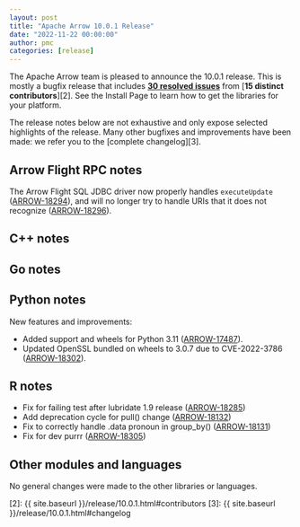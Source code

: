 ```yaml
---
layout: post
title: "Apache Arrow 10.0.1 Release"
date: "2022-11-22 00:00:00"
author: pmc
categories: [release]
---
```

<!--
{% comment %}
Licensed to the Apache Software Foundation (ASF) under one or more
contributor license agreements.  See the NOTICE file distributed with
this work for additional information regarding copyright ownership.
The ASF licenses this file to you under the Apache License, Version 2.0
(the "License"); you may not use this file except in compliance with
the License.  You may obtain a copy of the License at

http://www.apache.org/licenses/LICENSE-2.0

Unless required by applicable law or agreed to in writing, software
distributed under the License is distributed on an "AS IS" BASIS,
WITHOUT WARRANTIES OR CONDITIONS OF ANY KIND, either express or implied.
See the License for the specific language governing permissions and
limitations under the License.
{% endcomment %}
-->


The Apache Arrow team is pleased to announce the 10.0.1 release.
This is mostly a bugfix release that includes [**30 resolved issues**][1]
from [**15 distinct contributors**][2]. See the Install Page to learn how to
get the libraries for your platform.

The release notes below are not exhaustive and only expose selected highlights
of the release. Many other bugfixes and improvements have been made: we refer
you to the [complete changelog][3].

## Arrow Flight RPC notes
The Arrow Flight SQL JDBC driver now properly handles `executeUpdate` ([ARROW-18294](https://issues.apache.org/jira/browse/ARROW-18294)), and will no longer try to handle URIs that it does not recognize ([ARROW-18296](https://issues.apache.org/jira/browse/ARROW-18296)).

## C++ notes

## Go notes

## Python notes

New features and improvements:

* Added support and wheels for Python 3.11
  ([ARROW-17487](https://issues.apache.org/jira/browse/ARROW-17487)).
* Updated OpenSSL bundled on wheels to 3.0.7 due to CVE-2022-3786
  ([ARROW-18302](https://issues.apache.org/jira/browse/ARROW-18302)).

## R notes
* Fix for failing test after lubridate 1.9 release ([ARROW-18285](https://issues.apache.org/jira/browse/ARROW-18285))
* Add deprecation cycle for pull() change ([ARROW-18132](https://issues.apache.org/jira/browse/ARROW-18132))
* Fix to correctly handle .data pronoun in group_by() ([ARROW-18131](https://issues.apache.org/jira/browse/ARROW-18131))
* Fix for dev purrr ([ARROW-18305](https://issues.apache.org/jira/browse/ARROW-18305))

## Other modules and languages

No general changes were made to the other libraries or languages.


[1]: https://issues.apache.org/jira/issues/?jql=project%20%3D%20ARROW%20AND%20status%20%3D%20Resolved%20AND%20fixVersion%20%3D%2010.0.1
[2]: {{ site.baseurl }}/release/10.0.1.html#contributors
[3]: {{ site.baseurl }}/release/10.0.1.html#changelog
